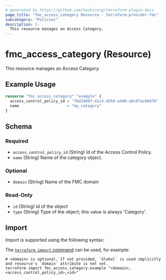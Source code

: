 ```yaml
---
# generated by https://github.com/hashicorp/terraform-plugin-docs
page_title: "fmc_access_category Resource - terraform-provider-fmc"
subcategory: "Policies"
description: |-
  This resource manages an Access Category.
---
```


# fmc_access_category (Resource)

This resource manages an Access Category.

## Example Usage

```terraform
resource "fmc_access_category" "example" {
  access_control_policy_id = "76d24097-41c4-4558-a4d0-a8c07ac08470"
  name                     = "my_category"
}
```

<!-- schema generated by tfplugindocs -->
## Schema

### Required

- `access_control_policy_id` (String) Id of the Access Control Policy.
- `name` (String) Name of the category object.

### Optional

- `domain` (String) Name of the FMC domain

### Read-Only

- `id` (String) Id of the object
- `type` (String) Type of the object; this value is always 'Category'.

## Import

Import is supported using the following syntax:

The [`terraform import` command](https://developer.hashicorp.com/terraform/cli/commands/import) can be used, for example:

```shell
# <domain> is optional. If not provided, `Global` is used implicitly and resource's `domain` attribute is not set.
terraform import fmc_access_category.example "<domain>,<access_control_policy_id>,<id>"
```
